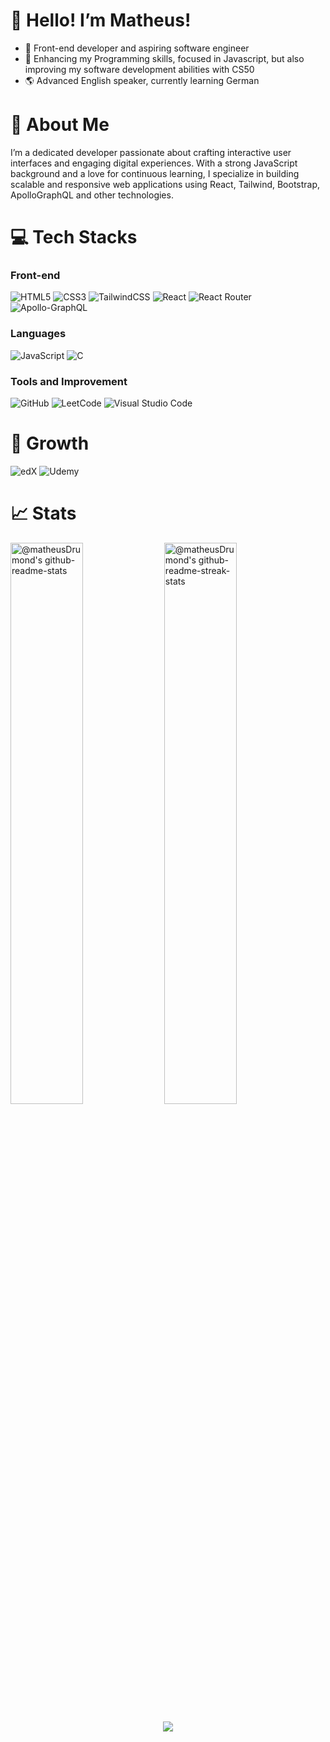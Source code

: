 # 👋 Hello! I’m Matheus!

- 🔭 Front-end developer and aspiring software engineer
- 🌱 Enhancing my Programming skills, focused in Javascript, but also improving my software development abilities with CS50
- 🌎 Advanced English speaker, currently learning German

# 🚀 About Me
I’m a dedicated  developer passionate about crafting interactive user interfaces and engaging digital experiences. With a strong JavaScript background and a love for continuous learning, I specialize in building scalable and responsive web applications using React, Tailwind, Bootstrap, ApolloGraphQL and other technologies.

# 💻 Tech Stacks

### Front-end
![HTML5](https://img.shields.io/badge/html5-%23E34F26.svg?style=for-the-badge&logo=html5&logoColor=white)
![CSS3](https://img.shields.io/badge/css3-%231572B6.svg?style=for-the-badge&logo=css3&logoColor=white)
![TailwindCSS](https://img.shields.io/badge/tailwindcss-%2338B2AC.svg?style=for-the-badge&logo=tailwind-css&logoColor=white)
![React](https://img.shields.io/badge/react-%2320232a.svg?style=for-the-badge&logo=react&logoColor=%2361DAFB)
![React Router](https://img.shields.io/badge/React_Router-CA4245?style=for-the-badge&logo=react-router&logoColor=white)
![Apollo-GraphQL](https://img.shields.io/badge/-ApolloGraphQL-311C87?style=for-the-badge&logo=apollo-graphql)

### Languages
![JavaScript](https://img.shields.io/badge/javascript-%23323330.svg?style=for-the-badge&logo=javascript&logoColor=%23F7DF1E)
![C](https://img.shields.io/badge/c-%2300599C.svg?style=for-the-badge&logo=c&logoColor=white)

### Tools and Improvement
![GitHub](https://img.shields.io/badge/github-%23121011.svg?style=for-the-badge&logo=github&logoColor=white)
![LeetCode](https://img.shields.io/badge/LeetCode-000000?style=for-the-badge&logo=LeetCode&logoColor=#d16c06)
![Visual Studio Code](https://img.shields.io/badge/Visual%20Studio%20Code-0078d7.svg?style=for-the-badge&logo=visual-studio-code&logoColor=white)

# 📖 Growth
![edX](https://img.shields.io/badge/edX-%2302262B.svg?style=for-the-badge&logo=edX&logoColor=white)
![Udemy](https://img.shields.io/badge/Udemy-A435F0?style=for-the-badge&logo=Udemy&logoColor=white)

# 📈 Stats

<p align="center">

<a href="https://github.com/matheusDrumond?tab=repositories"><img src="https://github-readme-stats-one-bice.vercel.app/api?username=matheusDrumond&theme=tokyonight&show_icons=true&count_private=true&hide_border=true&role=OWNER,ORGANIZATION_MEMBER,COLLABORATOR"  width="48%" alt="@matheusDrumond's github-readme-stats"/></a>
<a href="https://github.com/Ash3550879?tab=stars"><img src="https://github-readme-streak-stats.herokuapp.com?user=matheusDrumond&theme=tokyonight&hide_border=true&date_format=M%20j%5B%2C%20Y%5D"  width="48%" alt="@matheusDrumond's github-readme-streak-stats"/></a>

</p>

<p align="center">
  <img src="https://capsule-render.vercel.app/api?type=waving&color=gradient&height=65&section=footer"/>
</p>
